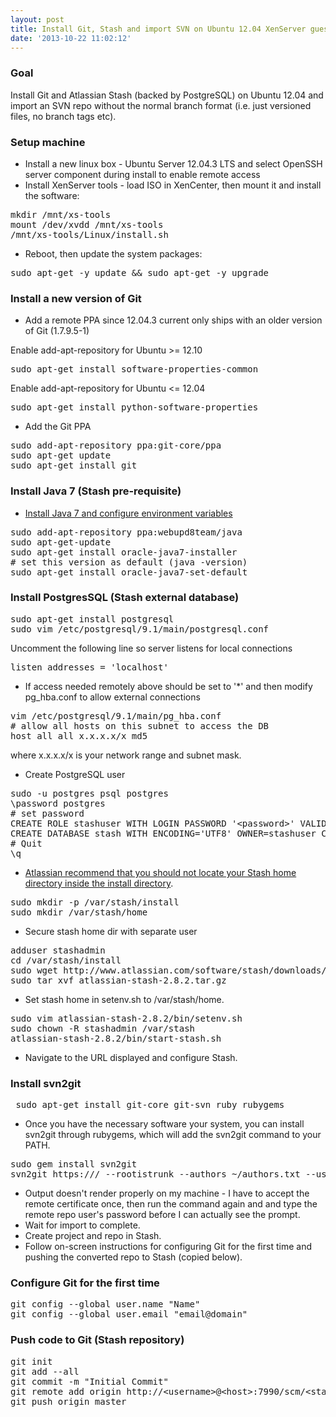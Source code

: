 ```yaml
---
layout: post
title: Install Git, Stash and import SVN on Ubuntu 12.04 XenServer guest
date: '2013-10-22 11:02:12'
---
```


### Goal  
  
Install Git and Atlassian Stash (backed by PostgreSQL) on Ubuntu 12.04 and import an SVN repo without the normal branch format (i.e. just versioned files, no branch tags etc).  
  
### Setup machine  
  
- Install a new linux box - Ubuntu Server 12.04.3 LTS and select OpenSSH server component during install to enable remote access  
- Install XenServer tools - load ISO in XenCenter, then mount it and install the software:  
<pre>mkdir /mnt/xs-tools  
mount /dev/xvdd /mnt/xs-tools  
/mnt/xs-tools/Linux/install.sh</pre>  
- Reboot, then update the system packages:  
<pre>sudo apt-get -y update &amp;&amp; sudo apt-get -y upgrade</pre>  
  
### Install a new version of Git  
  
- Add a remote PPA since 12.04.3 current only ships with an older version of Git (1.7.9.5-1)  
  
Enable add-apt-repository for Ubuntu &gt;= 12.10  
<pre>sudo apt-get install software-properties-common</pre>  
Enable add-apt-repository for Ubuntu &lt;= 12.04  
<pre>sudo apt-get install python-software-properties</pre>  
- Add the Git PPA  
<pre>sudo add-apt-repository ppa:git-core/ppa  
sudo apt-get update  
sudo apt-get install git</pre>  
  
### Install Java 7 (Stash pre-requisite)  
  
- [Install Java 7 and configure environment variables](http://www.webupd8.org/2012/01/install-oracle-java-jdk-7-in-ubuntu-via.html)  
<pre>sudo add-apt-repository ppa:webupd8team/java  
sudo apt-get-update  
sudo apt-get install oracle-java7-installer  
# set this version as default (java -version)  
sudo apt-get install oracle-java7-set-default</pre>  
  
### Install PostgresSQL (Stash external database)  
  
<pre>sudo apt-get install postgresql  
sudo vim /etc/postgresql/9.1/main/postgresql.conf</pre>  
Uncomment the following line so server listens for local connections  
<pre>listen_addresses = 'localhost'</pre>  
- If access needed remotely above should be set to '*' and then modify pg_hba.conf to allow external connections  
<pre>vim /etc/postgresql/9.1/main/pg_hba.conf  
# allow all hosts on this subnet to access the DB  
host all all x.x.x.x/x md5</pre>  
where x.x.x.x/x is your network range and subnet mask.  
  
- Create PostgreSQL user  
<pre>sudo -u postgres psql postgres  
\password postgres  
# set password  
CREATE ROLE stashuser WITH LOGIN PASSWORD '&lt;password&gt;' VALID UNTIL 'infinity';  
CREATE DATABASE stash WITH ENCODING='UTF8' OWNER=stashuser CONNECTION LIMIT=-1;  
# Quit  
\q</pre>  
- [Atlassian recommend that you should not locate your Stash home directory inside the install directory](https://confluence.atlassian.com/display/STASH/Stash+home+directory).  
<pre>sudo mkdir -p /var/stash/install  
sudo mkdir /var/stash/home</pre>  
- Secure stash home dir with separate user  
<pre>adduser stashadmin  
cd /var/stash/install  
sudo wget http://www.atlassian.com/software/stash/downloads/binary/atlassian-stash-2.8.2.tar.gz  
sudo tar xvf atlassian-stash-2.8.2.tar.gz</pre>  
  
- Set stash home in setenv.sh to /var/stash/home.  
  
<pre>sudo vim atlassian-stash-2.8.2/bin/setenv.sh  
sudo chown -R stashadmin /var/stash  
atlassian-stash-2.8.2/bin/start-stash.sh</pre>  
  
- Navigate to the URL displayed and configure Stash.  
  
### Install svn2git  
  
<pre> sudo apt-get install git-core git-svn ruby rubygems</pre>  
  
- Once you have the necessary software your system, you can install svn2git through rubygems, which will add the svn2git command to your PATH.  
<pre>sudo gem install svn2git  
svn2git https:/// --rootistrunk --authors ~/authors.txt --username  --verbose</pre>  
- Output doesn't render properly on my machine - I have to accept the remote certificate once, then run the command again and and type the remote repo user's password before I can actually see the prompt.  
- Wait for import to complete.  
- Create project and repo in Stash.  
- Follow on-screen instructions for configuring Git for the first time and pushing the converted repo to Stash (copied below).  
  
### Configure Git for the first time  
  
<pre>git config --global user.name "Name"  
git config --global user.email "email@domain"</pre>  
  
### Push code to Git (Stash repository)  
  
<pre>git init  
git add --all  
git commit -m "Initial Commit"  
git remote add origin http://&lt;username&gt;@&lt;host&gt;:7990/scm/&lt;stash project&gt;/&lt;stash git repo&gt;.git  
git push origin master</pre>